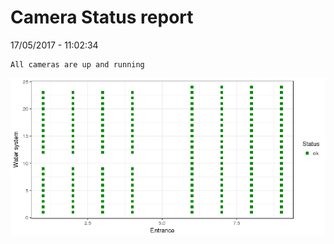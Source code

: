 Camera Status report
================
17/05/2017 - 11:02:34

    All cameras are up and running

![](camreport_files/figure-markdown_github/unnamed-chunk-2-1.png)
